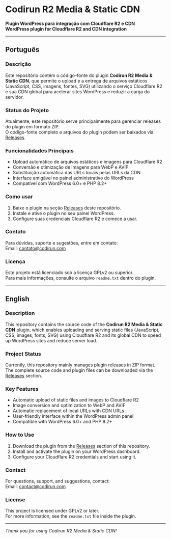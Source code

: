 # Codirun R2 Media & Static CDN

**Plugin WordPress para integração com Cloudflare R2 e CDN**  
**WordPress plugin for Cloudflare R2 and CDN integration**

---

## Português

### Descrição

Este repositório contém o código-fonte do plugin **Codirun R2 Media & Static CDN**, que permite o upload e a entrega de arquivos estáticos (JavaScript, CSS, imagens, fontes, SVG) utilizando o serviço Cloudflare R2 e sua CDN global para acelerar sites WordPress e reduzir a carga do servidor.

### Status do Projeto

Atualmente, este repositório serve principalmente para gerenciar releases do plugin em formato ZIP.  
O código-fonte completo e arquivos do plugin podem ser baixados via [Releases](https://github.com/codirun/codirun-codir2me-cdn/releases).

### Funcionalidades Principais

- Upload automático de arquivos estáticos e imagens para Cloudflare R2  
- Conversão e otimização de imagens para WebP e AVIF  
- Substituição automática das URLs locais pelas URLs da CDN  
- Interface amigável no painel administrativo do WordPress  
- Compatível com WordPress 6.0+ e PHP 8.2+

### Como usar

1. Baixe o plugin na seção [Releases](https://github.com/codirun/codirun-codir2me-cdn/releases) deste repositório.  
2. Instale e ative o plugin no seu painel WordPress.  
3. Configure suas credenciais Cloudflare R2 e comece a usar.

### Contato

Para dúvidas, suporte e sugestões, entre em contato:  
Email: contato@codirun.com

### Licença

Este projeto está licenciado sob a licença GPLv2 ou superior.  
Para mais informações, consulte o arquivo `readme.txt` dentro do plugin.

---

## English

### Description

This repository contains the source code of the **Codirun R2 Media & Static CDN** plugin, which enables uploading and serving static files (JavaScript, CSS, images, fonts, SVG) using Cloudflare R2 and its global CDN to speed up WordPress sites and reduce server load.

### Project Status

Currently, this repository mainly manages plugin releases in ZIP format.  
The complete source code and plugin files can be downloaded via the [Releases](https://github.com/codirun/codirun-codir2me-cdn/releases) section.

### Key Features

- Automatic upload of static files and images to Cloudflare R2  
- Image conversion and optimization to WebP and AVIF  
- Automatic replacement of local URLs with CDN URLs  
- User-friendly interface within the WordPress admin panel  
- Compatible with WordPress 6.0+ and PHP 8.2+

### How to Use

1. Download the plugin from the [Releases](https://github.com/codirun/codirun-codir2me-cdn/releases) section of this repository.  
2. Install and activate the plugin on your WordPress dashboard.  
3. Configure your Cloudflare R2 credentials and start using it.

### Contact

For questions, support, and suggestions, contact:  
Email: contact@codirun.com

### License

This project is licensed under GPLv2 or later.  
For more information, see the `readme.txt` file inside the plugin.

---

*Thank you for using Codirun R2 Media & Static CDN!*
